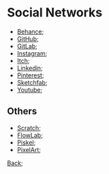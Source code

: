# Social Networks

- [Behance](https://www.behance.net/meiagaspe);
- [GitHub](https://github.com/201flaviosilva);
- [GitLab](https://gitlab.com/201flaviosilva);
- [Instagram](https://www.instagram.com/meiagaspea/);
- [Itch](https://meiagaspea.itch.io/);
- [Linkedin](https://www.linkedin.com/in/fl%C3%A1vio-silva-2b069b146/);
- [Pinterest](https://www.pinterest.pt/MeiaGaspea/);
- [Sketchfab](https://sketchfab.com/MeiaGaspea);
- [Youtube](https://www.youtube.com/channel/UCUqmAAgOoVVMpxykzPNCSUw);

## Others

- [Scratch](https://scratch.mit.edu/users/PresuntoSilva/);
- [FlowLab](https://flowlab.io/users/profile/367057);
- [Piskel](https://www.piskelapp.com/user/4717187925803008);
- [PixelArt](https://www.pixilart.com/flaviosilva);

[Back](./Readme.md);
